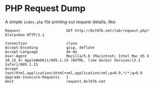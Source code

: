 # PHP Request Dump

A simple ```index.php``` file printing out request details, like:

```
Request	                    GET http://0x7d7b.net/lab/request.php?blarp=boo HTTP/1.1

Connection                  close
Accept-Encoding	            gzip, deflate
Accept-Language	            de-de
User-Agent                  Mozilla/5.0 (Macintosh; Intel Mac OS X 10_15_4) AppleWebKit/605.1.15 (KHTML, like Gecko) Version/13.1 Safari/605.1.15
Accept	                    text/html,application/xhtml+xml,application/xml;q=0.9,*/*;q=0.8
Upgrade-Insecure-Requests   1
Host	                    request.0x7d7b.net
```

